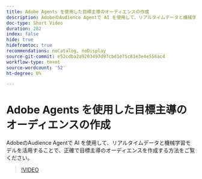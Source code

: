 ```yaml
---
title: Adobe Agents を使用した目標主導のオーディエンスの作成
description: AdobeのAudience Agentで AI を使用して、リアルタイムデータと機械学習モデルを活用することで、正確で目標主導のオーディエンスを作成する方法をご覧ください。
doc-type: Short Video
duration: 282
index: false
hide: true
hidefromtoc: true
recommendations: noCatalog, noDisplay
source-git-commit: e52cdba2a9203497d97cbd1e75c81e3e4e556ac4
workflow-type: tm+mt
source-wordcount: '52'
ht-degree: 0%

---
```



# Adobe Agents を使用した目標主導のオーディエンスの作成

AdobeのAudience Agentで AI を使用して、リアルタイムデータと機械学習モデルを活用することで、正確で目標主導のオーディエンスを作成する方法をご覧ください。

<!-- 62_S653_3442539_281_goaldriven-audience-creation-with-adobe-agents -->
>[!VIDEO](https://video.tv.adobe.com/v/3458193/?learn=on&enablevpops=true)
